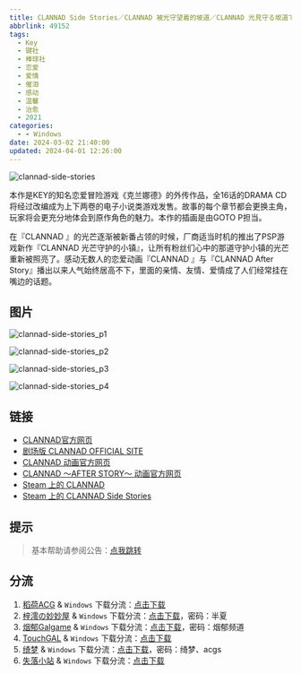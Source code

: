 ```yaml
---
title: CLANNAD Side Stories／CLANNAD 被光守望着的坡道／CLANNAD 光見守る坂道で
abbrlink: 49152
tags:
  - Key
  - 键社
  - 棒球社
  - 恋爱
  - 爱情
  - 催泪
  - 感动
  - 温馨
  - 治愈
  - 2021
categories:
  - - Windows
date: 2024-03-02 21:40:00
updated: 2024-04-01 12:26:00
---
```


![clannad-side-stories](https://unpkg.com/galgame/img/clannad-side-stories.webp)

本作是KEY的知名恋爱冒险游戏《克兰娜德》的外传作品，全16话的DRAMA CD将经过改编成为上下两卷的电子小说类游戏发售。故事的每个章节都会更换主角，玩家将会更充分地体会到原作角色的魅力。本作的插画是由GOTO P担当。

<!-- more -->

在『CLANNAD 』的光芒逐渐被新番占领的时候，厂商适当时机的推出了PSP游戏新作『CLANNAD 光芒守护的小镇』，让所有粉丝们心中的那道守护小镇的光芒重新被照亮了。感动无数人的恋爱动画『CLANNAD 』与『CLANNAD After Story』播出以来人气始终居高不下，里面的亲情、友情、爱情成了人们经常挂在嘴边的话题。

## 图片

![clannad-side-stories_p1](https://unpkg.com/galgame/img/clannad-side-stories_p1.webp)

![clannad-side-stories_p2](https://unpkg.com/galgame/img/clannad-side-stories_p2.webp)

![clannad-side-stories_p3](https://unpkg.com/galgame/img/clannad-side-stories_p3.webp)

![clannad-side-stories_p4](https://unpkg.com/galgame/img/clannad-side-stories_p4.webp)

## 链接

- [CLANNAD官方网页](http://clannad.prpage.jp/)
- [剧场版 CLANNAD OFFICIAL SITE](http://www.clannad-movie.jp/)
- [CLANNAD 动画官方网页](http://www.tbs.co.jp/clannad/clannad1/index-j.html)
- [CLANNAD ～AFTER STORY～ 动画官方网页](http://www.tbs.co.jp/clannad/)
- [Steam 上的 CLANNAD](https://store.steampowered.com/app/324160)
- [Steam 上的 CLANNAD Side Stories](https://store.steampowered.com/app/420100)

## 提示

> 基本帮助请参阅公告：[点我跳转](/p/announcement/)

## 分流

1. [稻荷ACG](https://sakustar.moe/) & `Windows` 下载分流：[点击下载](https://sakustar.moe/download?post_id=11019&index=0&i=0)
2. [梓澪の妙妙屋](https://zi0.cc/) & `Windows` 下载分流：[点击下载](https://zi0.cc/d/.%E3%80%90%E5%A4%8F%E9%A3%8E%E3%80%91/.%E3%80%90%E5%A4%8F%E9%A3%8E-1%E3%80%91/AVG%EF%BC%88%E8%A7%86%E8%A7%89%E5%B0%8F%E8%AF%B4%EF%BC%89/.%E5%85%B6%E4%BB%96/%E3%80%90PC%E3%80%91CLANNAD%20Side%20Stories.7z?sign=j9bt3tzxuSyxN5zpajleBVRVFqc1GQ1pWlWCsRaliLI=:0)，密码：半夏
3. [烟郁Galgame](https://yanyugal.top/) & `Windows` 下载分流：[点击下载](https://yanyugal.top/d/disk1/%E5%B0%8F%E5%B0%8F%E7%9A%84%E5%88%86%E4%BA%AB%EF%BC%88PC%EF%BC%86%E5%AE%89%E5%8D%93%EF%BC%89/PC/galgame/%5B%E6%B1%89%E5%8C%96%5DCLANNAD%20Side%20Stories.7z)，密码：烟郁频道
4. [TouchGAL](https://www.touchgal.com/) & `Windows` 下载分流：[点击下载](https://pan.touchgal.net/s/0oOcg)
5. [绮梦](https://acgs.eu.org/) & `Windows` 下载分流：[点击下载](https://acgs.eu.org/down_html/?url=game/CLANNAD%E8%A2%AB%E5%85%89%E5%AE%88%E6%9C%9B%E7%9D%80%E7%9A%84%E5%9D%A1%E9%81%93&name=%E5%85%89%E8%8A%92%E5%AE%88%E6%8A%A4%E7%9A%84%E5%B0%8F%E9%95%87)，密码：绮梦、acgs
6. [失落小站](https://www.shinnku.com/) & `Windows` 下载分流：[点击下载](https://www.shinnku.com/api/download/0/win/CLANNAD%E8%A2%AB%E5%85%89%E5%AE%88%E6%9C%9B%E7%9D%80%E7%9A%84%E5%9D%A1%E9%81%93.7z)
